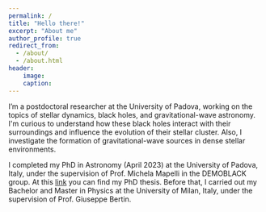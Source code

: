 ```yaml
---
permalink: /
title: "Hello there!"
excerpt: "About me"
author_profile: true
redirect_from: 
  - /about/
  - /about.html
header:
    image: 
    caption: 
---
```




I’m a postdoctoral researcher at the University of Padova, working on the topics of stellar dynamics, black holes, and gravitational-wave astronomy. 
I'm curious to understand how these black holes interact with their surroundings and influence the evolution of their stellar cluster. Also, I investigate the formation of gravitational-wave sources in dense stellar environments.


I completed my PhD in Astronomy (April 2023) at the University of Padova, Italy, under the supervision of Prof. Michela Mapelli in the DEMOBLACK group. At this [link](/files/PhD_Thesis_Revised.pdf) you can find my PhD thesis.
Before that, I carried out my Bachelor and Master in Physics at the University of Milan, Italy, under the supervision of Prof. Giuseppe Bertin.



